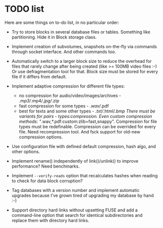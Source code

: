 TODO list
==========

Here are some things on to-do list, in no particular order:

 * Try to store blocks in several database files or tables. Something
   like partitioning. Hide it in Block storage class.

 * Implement creation of subvolumes, snapshots on-the-fly via commands through
   socket interface. And other commands too.

 * Automatically switch to a larger block size to reduce the overhead for files
   that rarely change after being created (like >= 100MB video files :-)
   Or use defragmentation tool for that.
   Block size must be stored for every file if it differs from default.

 * Implement adaptive compression for different file types:
   - no compression for audio/video/images/archives - *.mp3/*.mp4/*.jpg/*.zip
   - fast compression for some types - *.wav/*.pdf
   - best for texts and some other types - *.txt/*.html/*.bmp
   There must be variants for pairs - types:compression. Even custom compression
   methods: "*.wav,*.pdf:custom:zlib=fast,snappy".
   Compression for file types must be redefinable.
   Compression can be overrided for every file.
   Need recompression tool. And fsck support for old-new compression options.

 * Use configuration file with defined default compression, hash algo, and other options.

 * Implement rename() independently of link()/unlink() to improve performance?
   Need benchmarks.

 * Implement `--verify-reads` option that recalculates hashes when reading to
   check for data block corruption?

 * Tag databases with a version number and implement automatic upgrades because
   I've grown tired of upgrading my database by hand :-)

 * Support directory hard links without upsetting FUSE and add a command-line
   option that search for identical subdirectories and replace them with
   directory hard links.
